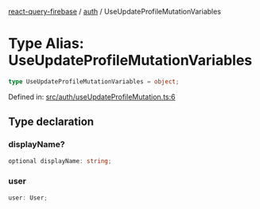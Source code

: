 [react-query-firebase](../../modules.md) / [auth](../index.md) / UseUpdateProfileMutationVariables

# Type Alias: UseUpdateProfileMutationVariables

```ts
type UseUpdateProfileMutationVariables = object;
```

Defined in: [src/auth/useUpdateProfileMutation.ts:6](https://github.com/vpishuk/react-query-firebase/blob/2814a7f726829eb67b40b71ca1e3d6c86fc8bb8b/src/auth/useUpdateProfileMutation.ts#L6)

## Type declaration

### displayName?

```ts
optional displayName: string;
```

### user

```ts
user: User;
```
